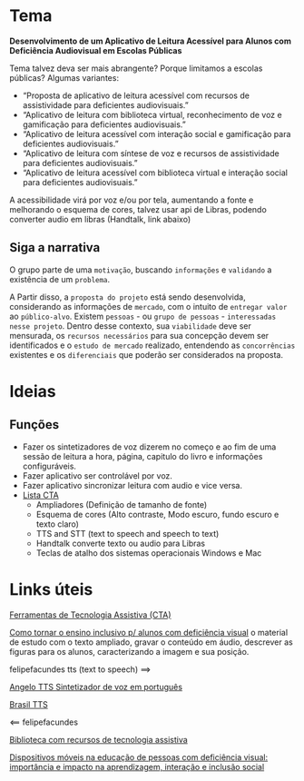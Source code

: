 
# Tema
**Desenvolvimento de um Aplicativo de Leitura Acessível para Alunos com Deficiência Audiovisual em Escolas Públicas**

Tema talvez deva ser mais abrangente? Porque limitamos a escolas públicas?  Algumas variantes:

- “Proposta de aplicativo de leitura acessível com recursos de assistividade para deficientes audiovisuais.”
- “Aplicativo de leitura com biblioteca virtual, reconhecimento de voz e gamificação para deficientes audiovisuais.”
- “Aplicativo de leitura acessível com interação social e gamificação para deficientes audiovisuais.”
- “Aplicativo de leitura com síntese de voz e recursos de assistividade para deficientes audiovisuais.”
- “Aplicativo de leitura acessível com biblioteca virtual e interação social para deficientes audiovisuais.”
  
A acessibilidade virá  por voz e/ou por tela, aumentando a fonte e melhorando o esquema de cores, talvez usar api de Libras, podendo converter audio em libras (Handtalk, link abaixo) 

## Siga a narrativa
O grupo parte de uma `motivação`, buscando `informações` e `validando` a existência de um `problema`.

A Partir disso, a `proposta do projeto` está sendo desenvolvida, considerando as informações de `mercado`, com o intuito de `entregar valor` ao `público-alvo`. Existem `pessoas` - ou `grupo de pessoas` - `interessadas nesse projeto`. Dentro desse contexto, sua `viabilidade` deve ser mensurada, os `recursos necessários` para sua concepção devem ser identificados e o `estudo de mercado` realizado, entendendo as `concorrências` existentes e os `diferenciais` que poderão ser considerados na proposta.

# Ideias
## Funções
- Fazer os sintetizadores de voz dizerem no começo e ao fim de uma sessão de leitura a hora, página, capitulo do livro e informações configuráveis.
- Fazer aplicativo ser controlável por voz.
- Fazer aplicativo sincronizar leitura com audio e vice versa.
- [Lista CTA](https://cta.ifrs.edu.br/tecnologia-assistiva/ferramentas-gratuitas-de-ta/)
  - Ampliadores (Definição de tamanho de fonte)
  - Esquema de cores (Alto contraste, Modo escuro, fundo escuro e texto claro)
  - TTS and STT (text to speech and speech to text)
  - Handtalk converte texto ou audio para Libras
  - Teclas de atalho dos sistemas operacionais Windows e Mac

# Links úteis
[Ferramentas de Tecnologia Assistiva (CTA)](https://cta.ifrs.edu.br/tecnologia-assistiva/ferramentas-gratuitas-de-ta/)

[Como tornar o ensino inclusivo p/ alunos com deficiência visual](https://comunica.ufu.br/noticia/2022/05/como-tornar-o-ensino-inclusivo-para-os-alunos-com-deficiencia-visual)
o material de estudo com o texto ampliado, gravar o conteúdo em áudio, descrever as figuras para os alunos, caracterizando a imagem e sua posição.

felipefacundes tts (text to speech) ==> 

[Angelo TTS Sintetizador de voz em português](https://github.com/felipefacundes/angelotts)

[Brasil TTS](https://github.com/felipefacundes/brasiltts)

<== felipefacundes

[Biblioteca com recursos de tecnologia assistiva](https://biblioteca.pucrs.br/recursos-tecnologicos/tecnologia-assistiva-para-pessoas-com-deficiencia-visual/)

[Dispositivos móveis na educação de pessoas com deficiência visual: importância e impacto na aprendizagem, interação e inclusão social](https://editora.pucrs.br/edipucrs/anais/i-seminario-luso-brasileiro-de-educacao-inclusiva/assets/artigos/eixo-8/completo-6.pdf)